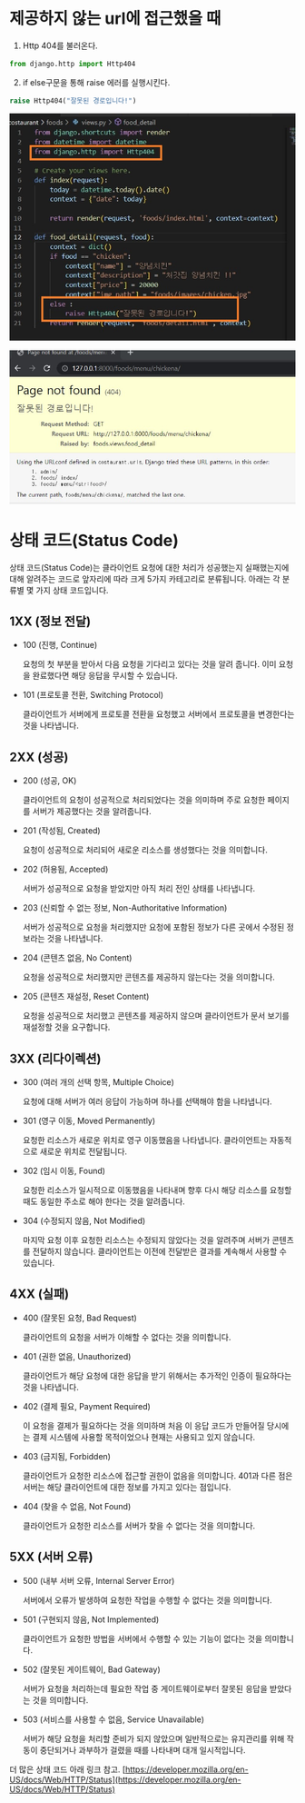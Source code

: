 # 제공하지 않는 url에 접근했을 때
1. Http 404를 불러온다.
```python
from django.http import Http404
```

2. if else구문을 통해 raise 에러를 실행시킨다.
```python
raise Http404("잘못된 경로입니다!")
```
![1](./error_pages.assets/%ED%99%94%EB%A9%B4%20%EC%BA%A1%EC%B2%98%202022-09-24%20200636.jpg)

![2](./error_pages.assets/%ED%99%94%EB%A9%B4%20%EC%BA%A1%EC%B2%98%202022-09-24%20201039.jpg)

# 상태 코드(Status Code)

상태 코드(Status Code)는 클라이언트 요청에 대한 처리가 성공했는지 실패했는지에 대해 알려주는 코드로 앞자리에 따라 크게 5가지 카테고리로 분류됩니다. 아래는 각 분류별 몇 가지 상태 코드입니다.

## 1XX (정보 전달)

-   100 (진행, Continue)
    
    요청의 첫 부분을 받아서 다음 요청을 기다리고 있다는 것을 알려 줍니다. 이미 요청을 완료했다면 해당 응답을 무시할 수 있습니다.
    
-   101 (프로토콜 전환, Switching Protocol)
    
    클라이언트가 서버에게 프로토콜 전환을 요청했고 서버에서 프로토콜을 변경한다는 것을 나타냅니다.
    

## 2XX (성공)

-   200 (성공, OK)
    
    클라이언트의 요청이 성공적으로 처리되었다는 것을 의미하며 주로 요청한 페이지를 서버가 제공했다는 것을 알려줍니다.
    
-   201 (작성됨, Created)
    
    요청이 성공적으로 처리되어 새로운 리소스를 생성했다는 것을 의미합니다.
    
-   202 (허용됨, Accepted)
    
    서버가 성공적으로 요청을 받았지만 아직 처리 전인 상태를 나타냅니다.
    
-   203 (신뢰할 수 없는 정보, Non-Authoritative Information)
    
    서버가 성공적으로 요청을 처리했지만 요청에 포함된 정보가 다른 곳에서 수정된 정보라는 것을 나타냅니다.
    
-   204 (콘텐츠 없음, No Content)
    
    요청을 성공적으로 처리했지만 콘텐츠를 제공하지 않는다는 것을 의미합니다.
    
-   205 (콘텐츠 재설정, Reset Content)
    
    요청을 성공적으로 처리했고 콘텐츠를 제공하지 않으며 클라이언트가 문서 보기를 재설정할 것을 요구합니다.
    

## 3XX (리다이렉션)

-   300 (여러 개의 선택 항목, Multiple Choice)
    
    요청에 대해 서버가 여러 응답이 가능하며 하나를 선택해야 함을 나타냅니다.
    
-   301 (영구 이동, Moved Permanently)
    
    요청한 리소스가 새로운 위치로 영구 이동했음을 나타냅니다. 클라이언트는 자동적으로 새로운 위치로 전달됩니다.
    
-   302 (임시 이동, Found)
    
    요청한 리소스가 일시적으로 이동했음을 나타내며 향후 다시 해당 리소스를 요청할 때도 동일한 주소로 해야 한다는 것을 알려줍니다.
    
-   304 (수정되지 않음, Not Modified)
    
    마지막 요청 이후 요청한 리소스는 수정되지 않았다는 것을 알려주며 서버가 콘텐츠를 전달하지 않습니다. 클라이언트는 이전에 전달받은 결과를 계속해서 사용할 수 있습니다.
    

## 4XX (실패)

-   400 (잘못된 요청, Bad Request)
    
    클라이언트의 요청을 서버가 이해할 수 없다는 것을 의미합니다.
    
-   401 (권한 없음, Unauthorized)
    
    클라이언트가 해당 요청에 대한 응답을 받기 위해서는 추가적인 인증이 필요하다는 것을 나타냅니다.
    
-   402 (결제 필요, Payment Required)
    
    이 요청을 결제가 필요하다는 것을 의미하며 처음 이 응답 코드가 만들어질 당시에는 결제 시스템에 사용할 목적이었으나 현재는 사용되고 있지 않습니다.
    
-   403 (금지됨, Forbidden)
    
    클라이언트가 요청한 리소스에 접근할 권한이 없음을 의미합니다. 401과 다른 점은 서버는 해당 클라이언트에 대한 정보를 가지고 있다는 점입니다.
    
-   404 (찾을 수 없음, Not Found)
    
    클라이언트가 요청한 리소스를 서버가 찾을 수 없다는 것을 의미합니다.
    

## 5XX (서버 오류)

-   500 (내부 서버 오류, Internal Server Error)
    
    서버에서 오류가 발생하여 요청한 작업을 수행할 수 없다는 것을 의미합니다.
    
-   501 (구현되지 않음, Not Implemented)
    
    클라이언트가 요청한 방법을 서버에서 수행할 수 있는 기능이 없다는 것을 의미합니다.
    
-   502 (잘못된 게이트웨이, Bad Gateway)
    
    서버가 요청을 처리하는데 필요한 작업 중 게이트웨이로부터 잘못된 응답을 받았다는 것을 의미합니다.
    
-   503 (서비스를 사용할 수 없음, Service Unavailable)
    
    서버가 해당 요청을 처리할 준비가 되지 않았으며 일반적으로는 유지관리를 위해 작동이 중단되거나 과부하가 걸렸을 때를 나타내며 대개 일시적입니다.
    

더 많은 상태 코드 아래 링크 참고. [https://developer.mozilla.org/en-US/docs/Web/HTTP/Status](https://developer.mozilla.org/en-US/docs/Web/HTTP/Status)